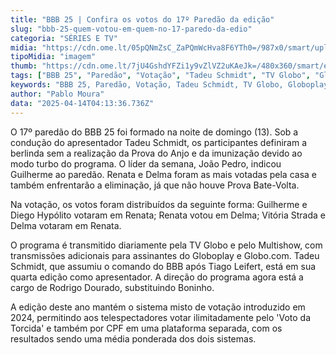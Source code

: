 ```yaml
---
title: "BBB 25 | Confira os votos do 17º Paredão da edição"
slug: "bbb-25-quem-votou-em-quem-no-17-paredo-da-edio"
categoria: "SÉRIES E TV"
midia: "https://cdn.ome.lt/05pQNmZsC_ZaPQmWcHva8F6YTh0=/987x0/smart/uploads/conteudo/fotos/bbb25-quem-votou-quem-17-paredao.jpg"
tipoMidia: "imagem"
thumb: "https://cdn.ome.lt/7jU4GshdYFZi1y9vZlVZ2uKAeJk=/480x360/smart/extras/conteudos/bbb25-quem-votou-quem-17-paredao-peq.jpg"
tags: ["BBB 25", "Paredão", "Votação", "Tadeu Schmidt", "TV Globo", "Globoplay"]
keywords: "BBB 25, Paredão, Votação, Tadeu Schmidt, TV Globo, Globoplay"
author: "Pablo Moura"
data: "2025-04-14T04:13:36.736Z"
---
```


O 17º paredão do BBB 25 foi formado na noite de domingo (13). Sob a condução do apresentador Tadeu Schmidt, os participantes definiram a berlinda sem a realização da Prova do Anjo e da imunização devido ao modo turbo do programa. O líder da semana, João Pedro, indicou Guilherme ao paredão. Renata e Delma foram as mais votadas pela casa e também enfrentarão a eliminação, já que não houve Prova Bate-Volta.

Na votação, os votos foram distribuídos da seguinte forma: Guilherme e Diego Hypólito votaram em Renata; Renata votou em Delma; Vitória Strada e Delma votaram em Renata.

O programa é transmitido diariamente pela TV Globo e pelo Multishow, com transmissões adicionais para assinantes do Globoplay e Globo.com. Tadeu Schmidt, que assumiu o comando do BBB após Tiago Leifert, está em sua quarta edição como apresentador. A direção do programa agora está a cargo de Rodrigo Dourado, substituindo Boninho.

A edição deste ano mantém o sistema misto de votação introduzido em 2024, permitindo aos telespectadores votar ilimitadamente pelo 'Voto da Torcida' e também por CPF em uma plataforma separada, com os resultados sendo uma média ponderada dos dois sistemas.